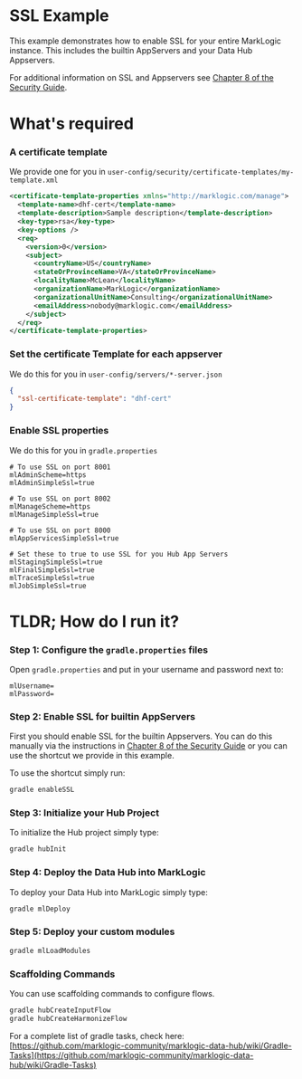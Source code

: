 # SSL Example
This example demonstrates how to enable SSL for your entire MarkLogic instance. This includes the builtin AppServers and your Data Hub Appservers.

For additional information on SSL and Appservers see [Chapter 8 of the Security Guide](http://docs.marklogic.com/guide/security/SSL).

# What's required
### A certificate template
We provide one for you in `user-config/security/certificate-templates/my-template.xml`
```xml
<certificate-template-properties xmlns="http://marklogic.com/manage">
  <template-name>dhf-cert</template-name>
  <template-description>Sample description</template-description>
  <key-type>rsa</key-type>
  <key-options />
  <req>
    <version>0</version>
    <subject>
      <countryName>US</countryName>
      <stateOrProvinceName>VA</stateOrProvinceName>
      <localityName>McLean</localityName>
      <organizationName>MarkLogic</organizationName>
      <organizationalUnitName>Consulting</organizationalUnitName>
      <emailAddress>nobody@marklogic.com</emailAddress>
    </subject>
  </req>
</certificate-template-properties>
```

### Set the certificate Template for each appserver
We do this for you in 
`user-config/servers/*-server.json`

```json
{
  "ssl-certificate-template": "dhf-cert"
}
```

### Enable SSL properties
We do this for you in `gradle.properties`

```
# To use SSL on port 8001
mlAdminScheme=https
mlAdminSimpleSsl=true

# To use SSL on port 8002
mlManageScheme=https
mlManageSimpleSsl=true

# To use SSL on port 8000
mlAppServicesSimpleSsl=true

# Set these to true to use SSL for you Hub App Servers
mlStagingSimpleSsl=true
mlFinalSimpleSsl=true
mlTraceSimpleSsl=true
mlJobSimpleSsl=true
```

# TLDR; How do I run it?

### Step 1: Configure the `gradle.properties` files
Open `gradle.properties` and put in your username and password
next to:

```properties
mlUsername=
mlPassword=
```

### Step 2: Enable SSL for builtin AppServers
First you should enable SSL for the builtin Appservers. You can do this manually via the instructions in [Chapter 8 of the Security Guide](http://docs.marklogic.com/guide/security/SSL) or you can use the shortcut we provide in this example.

To use the shortcut simply run:

```bash
gradle enableSSL
```

### Step 3: Initialize your Hub Project
To initialize the Hub project simply type:

```bash
gradle hubInit
```

### Step 4: Deploy the Data Hub into MarkLogic
To deploy your Data Hub into MarkLogic simply type:

```bash
gradle mlDeploy
```

### Step 5: Deploy your custom modules
```bash
gradle mlLoadModules
```

### Scaffolding Commands
You can use scaffolding commands to configure flows.

```bash
gradle hubCreateInputFlow
gradle hubCreateHarmonizeFlow
```

For a complete list of gradle tasks, check here: [https://github.com/marklogic-community/marklogic-data-hub/wiki/Gradle-Tasks](https://github.com/marklogic-community/marklogic-data-hub/wiki/Gradle-Tasks)
